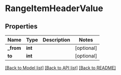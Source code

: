 # RangeItemHeaderValue

## Properties
Name | Type | Description | Notes
------------ | ------------- | ------------- | -------------
**_from** | **int** |  | [optional] 
**to** | **int** |  | [optional] 

[[Back to Model list]](../README.md#documentation-for-models) [[Back to API list]](../README.md#documentation-for-api-endpoints) [[Back to README]](../README.md)


